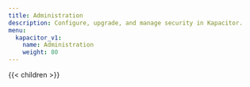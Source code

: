 ```yaml
---
title: Administration
description: Configure, upgrade, and manage security in Kapacitor. 
menu:
  kapacitor_v1:
    name: Administration
    weight: 80
---
```


{{< children >}}

